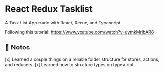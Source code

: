 # React Redux Tasklist

A Task List App made with React, Redux, and Typescript

Following this tutorial: https://www.youtube.com/watch?v=uymkMrlbAR8

## 📝 Notes

[x] Learned a couple things on a reliable folder structure for stores, actions, and reducers.
[x] Learned how to structure types on typescript
